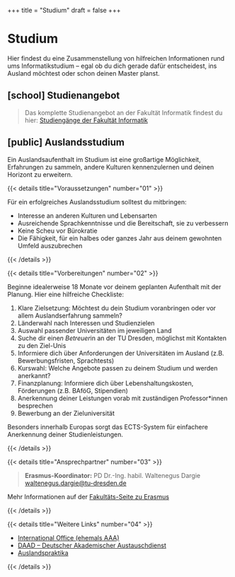 +++
title = "Studium"
draft = false
+++

# Studium

Hier findest du eine Zusammenstellung von hilfreichen Informationen rund ums Informatikstudium – egal ob du dich gerade dafür entscheidest, ins Ausland möchtest oder schon deinen Master planst.

## [school] Studienangebot

> Das komplette Studienangebot an der Fakultät Informatik findest du hier: [Studiengänge der Fakultät Informatik](https://tu-dresden.de/ing/informatik/studium/studienangebot)

## [public] Auslandsstudium

Ein Auslandsaufenthalt im Studium ist eine großartige Möglichkeit, Erfahrungen zu sammeln, andere Kulturen kennenzulernen und deinen Horizont zu erweitern.

{{< details
title="Voraussetzungen"
number="01" >}}

Für ein erfolgreiches Auslandsstudium solltest du mitbringen:

- Interesse an anderen Kulturen und Lebensarten
- Ausreichende Sprachkenntnisse und die Bereitschaft, sie zu verbessern
- Keine Scheu vor Bürokratie
- Die Fähigkeit, für ein halbes oder ganzes Jahr aus deinem gewohnten Umfeld auszubrechen

{{< /details >}}

{{< details
title="Vorbereitungen"
number="02" >}}

Beginne idealerweise 18 Monate vor deinem geplanten Aufenthalt mit der Planung. Hier eine hilfreiche Checkliste:

1. Klare Zielsetzung: Möchtest du dein Studium voranbringen oder vor allem Auslandserfahrung sammeln?
2. Länderwahl nach Interessen und Studienzielen
3. Auswahl passender Universitäten im jeweiligen Land
4. Suche dir eine*n Betreuer*in an der TU Dresden, möglichst mit Kontakten zu den Ziel-Unis
5. Informiere dich über Anforderungen der Universitäten im Ausland (z.B. Bewerbungsfristen, Sprachtests)
6. Kurswahl: Welche Angebote passen zu deinem Studium und werden anerkannt?
7. Finanzplanung: Informiere dich über Lebenshaltungskosten, Förderungen (z.B. BAföG, Stipendien)
8. Anerkennung deiner Leistungen vorab mit zuständigen Professor*innen besprechen
9. Bewerbung an der Zieluniversität

Besonders innerhalb Europas sorgt das ECTS-System für einfachere Anerkennung deiner Studienleistungen.

{{< /details >}}

{{< details
title="Ansprechpartner"
number="03" >}}

> **Erasmus-Koordinator:** PD Dr.-Ing. habil. Waltenegus Dargie [waltenegus.dargie@tu-dresden.de](mailto:waltenegus.dargie@tu-dresden.de)

Mehr Informationen auf der [Fakultäts-Seite zu Erasmus](https://tu-dresden.de/ing/informatik/internationales/erasmus)

{{< /details >}}

{{< details
title="Weitere Links"
number="04" >}}

- [International Office (ehemals AAA)](https://tu-dresden.de/studium/im-studium/beratung-und-service/international-office)
- [DAAD – Deutscher Akademischer Austauschdienst](https://www.daad.de/)
- [Auslandspraktika](https://www.aiesec.de/)

{{< /details >}}
